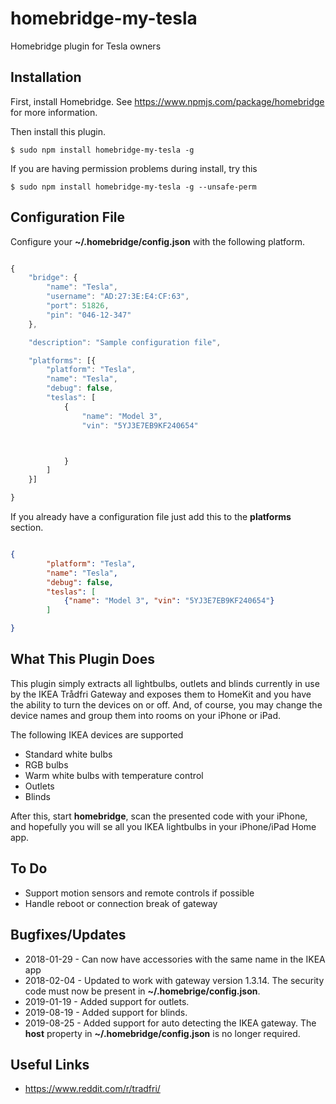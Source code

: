 # homebridge-my-tesla
Homebridge plugin for Tesla owners


## Installation

First, install Homebridge. See https://www.npmjs.com/package/homebridge
for more information.

Then install this plugin.

    $ sudo npm install homebridge-my-tesla -g

If you are having permission problems during install, try this

    $ sudo npm install homebridge-my-tesla -g --unsafe-perm

## Configuration File

Configure your **~/.homebridge/config.json** with the following platform.

```javascript

{
    "bridge": {
        "name": "Tesla",
        "username": "AD:27:3E:E4:CF:63",
        "port": 51826,
        "pin": "046-12-347"
    },

    "description": "Sample configuration file",

    "platforms": [{
        "platform": "Tesla",
        "name": "Tesla",
        "debug": false,
        "teslas": [
            {         
                "name": "Model 3",       
                "vin": "5YJ3E7EB9KF240654"



            }
        ]
    }]

}

```

If you already have a configuration file just add this to the **platforms** section.

```json

{
        "platform": "Tesla",
        "name": "Tesla",
        "debug": false,
        "teslas": [
            {"name": "Model 3", "vin": "5YJ3E7EB9KF240654"}
        ]

}

```


## What This Plugin Does

This plugin simply extracts all lightbulbs, outlets and blinds currently in use by the IKEA Trådfri
Gateway and exposes them to HomeKit and you have the ability to turn the
devices on or off. And, of course, you may change the device names and
group them into rooms on your iPhone or iPad.

The following IKEA devices are supported

- Standard white bulbs
- RGB bulbs
- Warm white bulbs with temperature control
- Outlets
- Blinds

After this, start **homebridge**, scan the presented code with your iPhone, and hopefully
you will se all you IKEA lightbulbs in your iPhone/iPad Home app.

## To Do

* Support motion sensors and remote controls if possible
* Handle reboot or connection break of gateway

## Bugfixes/Updates

* 2018-01-29 - Can now have accessories with the same name in the IKEA app
* 2018-02-04 - Updated to work with gateway version 1.3.14.
               The security code must now be present in **~/.homebrige/config.json**.
* 2019-01-19 - Added support for outlets.
* 2019-08-19 - Added support for blinds.
* 2019-08-25 - Added support for auto detecting the IKEA gateway. 
               The **host** property in **~/.homebridge/config.json** is no longer required.

## Useful Links

* https://www.reddit.com/r/tradfri/
